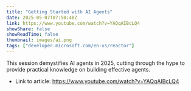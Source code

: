 ```yaml
---
title: "Getting Started with AI Agents"
date: 2025-05-07T07:50:40Z
link: https://www.youtube.com/watch?v=YAQqAIBcLQ4
showShare: false
showReadTime: false
thumbnail: images/ai.png
tags: ["developer.microsoft.com/en-us/reactor"]
---
```

This session demystifies AI agents in 2025, cutting through the hype to provide practical knowledge on building effective agents.

- Link to article: https://www.youtube.com/watch?v=YAQqAIBcLQ4